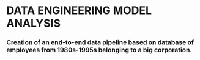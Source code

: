 # DATA ENGINEERING MODEL ANALYSIS

### Creation of an end-to-end data pipeline based on database of employees from 1980s-1995s belonging to a big corporation.

### 
